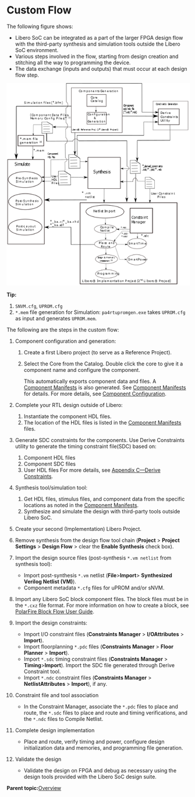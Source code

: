 # Custom Flow

The following figure shows:

-   Libero SoC can be integrated as a part of the larger FPGA design flow with the third-party synthesis and simulation tools outside the Libero SoC environment.
-   Various steps involved in the flow, starting from design creation and stitching all the way to programming the device.
-   The data exchange \(inputs and outputs\) that must occur at each design flow step.

![](GUID-083080F6-4C14-429B-8D94-84EC3E6B1F6D-low.png "Custom Flow Overview")

**Tip:**

1.  `SNVM.cfg`, `UPROM.cfg`
2.  `*.mem` file generation for Simulation: `pa4rtupromgen.exe` takes `UPROM.cfg` as input and generates `UPROM.mem`.

The following are the steps in the custom flow:

1.  Component configuration and generation:
    1.  Create a first Libero project \(to serve as a Reference Project\).
    2.  Select the Core from the Catalog. Double click the core to give it a component name and configure the component.

        This automatically exports component data and files. A<br /> [Component Manifests](GUID-E82E32F4-E622-477E-A4C9-37BB5DE032DC.md) is also generated. See [Component Manifests](GUID-E82E32F4-E622-477E-A4C9-37BB5DE032DC.md)<br /> for details. For more details, see [Component Configuration](GUID-FE19AAE3-578B-4B77-857E-C2796C8240F2.md).

2.  Complete your RTL design outside of Libero:
    1.  Instantiate the component HDL files.
    2.  The location of the HDL files is listed in the [Component Manifests](GUID-E82E32F4-E622-477E-A4C9-37BB5DE032DC.md) files.
3.  Generate SDC constraints for the components. Use Derive Constraints utility to generate the timing constraint file\(SDC\) based on:

    1.  Component HDL files
    2.  Component SDC files
    3.  User HDL files
    For more details, see [Appendix C—Derive Constraints](GUID-05E323D6-53B9-484F-8989-7AB23AB58F56.md).

4.  Synthesis tool/simulation tool:
    1.  Get HDL files, stimulus files, and component data from the specific locations as noted in the [Component Manifests](GUID-E82E32F4-E622-477E-A4C9-37BB5DE032DC.md).
    2.  Synthesize and simulate the design with third-party tools outside Libero SoC.
5.  Create your second \(Implementation\) Libero Project.
6.  Remove synthesis from the design flow tool chain \(**Project** &gt; **Project Settings** &gt; **Design Flow** &gt; clear the **Enable Synthesis** check box\).
7.  Import the design source files \(post-synthesis `*.vm netlist` from synthesis tool\):
    -   Import post-synthesis `*.vm` netlist \(**File**&gt;**Import**&gt; **Synthesized Verilog Netlist \(VM\)**\).
    -   Component metadata `*.cfg` files for uPROM and/or sNVM.
8.  Import any Libero SoC block component files. The block files must be in the `*.cxz` file format. For more information on how to create a block, see [PolarFire Block Flow User Guide](https://coredocs.s3.amazonaws.com/Libero/2021_3/Tool/pf_block_flow_ug.pdf).
9.  Import the design constraints:
    -   Import I/O constraint files \(**Constraints Manager** &gt; **I/OAttributes** &gt; **Import**\).
    -   Import floorplanning `*.pdc` files \(**Constraints Manager** &gt; **Floor Planner** &gt; **Import**\).
    -   Import `*.sdc` timing constraint files \(**Constraints Manager** &gt; **Timing**&gt;**Import**\). Import the SDC file generated through Derive Constraint tool.
    -   Import `*.ndc` constraint files \(**Constraints Manager** &gt; **NetlistAttributes** &gt; **Import**\), if any.
10. Constraint file and tool association
    -   In the Constraint Manager, associate the `*.pdc` files to place and route, the `*.sdc` files to place and route and timing verifications, and the `*.ndc` files to Compile Netlist.
11. Complete design implementation
    -   Place and route, verify timing and power, configure design initialization data and memories, and programming file generation.
12. Validate the design
    -   Validate the design on FPGA and debug as necessary using the design tools provided with the Libero SoC design suite.

**Parent topic:**[Overview](GUID-1BA4CB4D-FE1F-4BF9-9865-B061E5938FCA.md)

